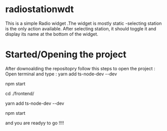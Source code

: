 # radiostationwdt
This is a simple Radio widget .The widget is mostly static -selecting station is the only action available. After selecting station, it should toggle it and display its name at the bottom of the widget.


# Started/Opening the project

  After downoalding the repositopry follow this steps to open the project :
   Open terminal and type :
  yarn add ts-node-dev --dev
  
  
  npm start 
  
   cd ./frontend/
   
   
   yarn add ts-node-dev --dev
   
   
   npm start 
   
   
   and you are readyy to go !!!!
  
  
